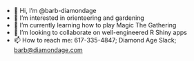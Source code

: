 - 👋 Hi, I’m @barb-diamondage
- 👀 I’m interested in orienteering and gardening
- 🌱 I’m currently learning how to play Magic The Gathering
- 💞️ I’m looking to collaborate on well-engineered R Shiny apps
- 📫 How to reach me: 617-335-4847; Diamond Age Slack; barb@diamondage.com

<!---
barb-diamondage/barb-diamondage is a ✨ special ✨ repository because its `README.md` (this file) appears on your GitHub profile.
You can click the Preview link to take a look at your changes.
--->
